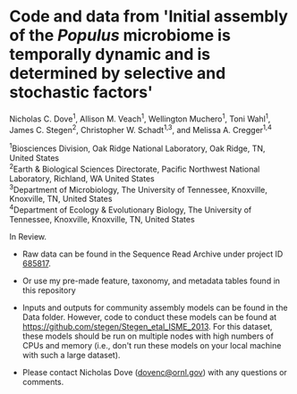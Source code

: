 # Code and data from 'Initial assembly of the <i>Populus</i> microbiome is temporally dynamic and is determined by selective and stochastic factors'

Nicholas C. Dove<sup>1</sup>, Allison M. Veach<sup>1</sup>, Wellington Muchero<sup>1</sup>, Toni Wahl<sup>1</sup>, James C. Stegen<sup>2</sup>, Christopher W. Schadt<sup>1,3</sup>, and Melissa A. Cregger<sup>1,4</sup>

<sup>1</sup>Biosciences Division, Oak Ridge National Laboratory, Oak Ridge, TN, United States<br>
<sup>2</sup>Earth & Biological Sciences Directorate, Pacific Northwest National Laboratory, Richland, WA United States<br>
<sup>3</sup>Department of Microbiology, The University of Tennessee, Knoxville, Knoxville, TN, United States<br>
<sup>4</sup>Department of Ecology & Evolutionary Biology, The University of Tennessee, Knoxville, Knoxville, TN, United States<br>

In Review.

- Raw data can be found in the Sequence Read Archive under project ID <a href="http://www.ncbi.nlm.nih.gov/bioproject/685817">685817</a>.

- Or use my pre-made feature, taxonomy, and metadata tables found in this repository

- Inputs and outputs for community assembly models can be found in the Data folder. However, code to conduct these models can be found at <a href="https://github.com/stegen/Stegen_etal_ISME_2013">https://github.com/stegen/Stegen_etal_ISME_2013</a>. For this dataset, these models should be run on multiple nodes with high numbers of CPUs and memory (i.e., don't run these models on your local machine with such a large dataset).

- Please contact Nicholas Dove (dovenc@ornl.gov) with any questions or comments.
